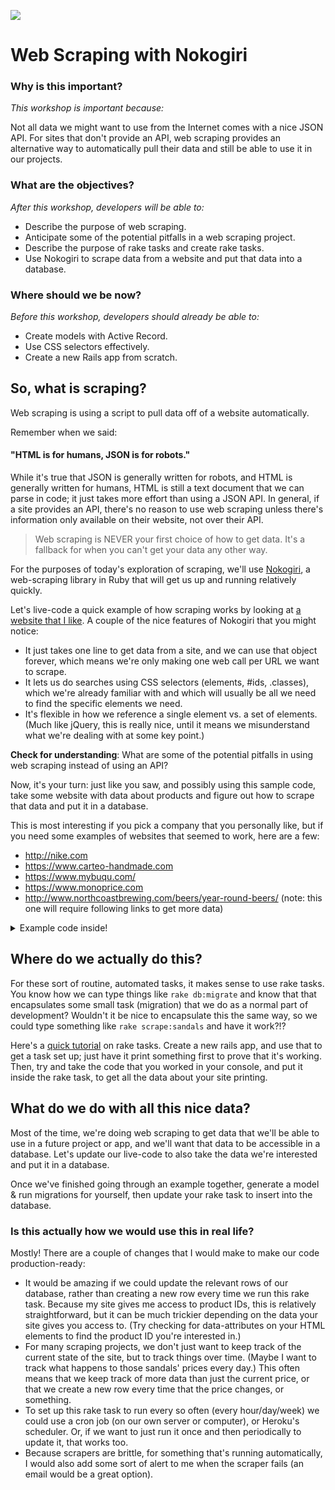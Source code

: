 ![](https://ga-dash.s3.amazonaws.com/production/assets/logo-9f88ae6c9c3871690e33280fcf557f33.png)

# Web Scraping with Nokogiri

### Why is this important?
<!-- framing the "why" in big-picture/real world examples -->
*This workshop is important because:*

Not all data we might want to use from the Internet comes with a nice JSON API. For sites that don't provide an API, web scraping provides an alternative way to automatically pull their data and still be able to use it in our projects.

### What are the objectives?
<!-- specific/measurable goal for students to achieve -->
*After this workshop, developers will be able to:*

* Describe the purpose of web scraping.
* Anticipate some of the potential pitfalls in a web scraping project.  
* Describe the purpose of rake tasks and create rake tasks.
* Use Nokogiri to scrape data from a website and put that data into a database.

### Where should we be now?
<!-- call out the skills that are prerequisites -->
*Before this workshop, developers should already be able to:*

- Create models with Active Record.  
- Use CSS selectors effectively.
- Create a new Rails app from scratch.

## So, what is scraping?
Web scraping is using a script to pull data off of a website automatically.

Remember when we said:
#### "HTML is for humans, JSON is for robots."
While it's true that JSON is generally written for robots, and HTML is generally written for humans, HTML is still a text document that we can parse in code; it just takes more effort than using a JSON API. In general, if a site provides an API, there's no reason to use web scraping unless there's information only available on their website, not over their API.

> Web scraping is NEVER your first choice of how to get data. It's a fallback for when you can't get your data any other way.

For the purposes of today's exploration of scraping, we'll use [Nokogiri](http://www.nokogiri.org/), a web-scraping library in Ruby that will get us up and running relatively quickly.

Let's live-code a quick example of how scraping works by looking at [a website that I like](http://rainbowsandals.com). A couple of the nice features of Nokogiri that you might notice:

* It just takes one line to get data from a site, and we can use that object forever, which means we're only making one web call per URL we want to scrape.
* It lets us do searches using CSS selectors (elements, #ids, .classes), which we're already familiar with and which will usually be all we need to find the specific elements we need.
* It's flexible in how we reference a single element vs. a set of elements. (Much like jQuery, this is really nice, until it means we misunderstand what we're dealing with at some key point.)

**Check for understanding**: What are some of the potential pitfalls in using web scraping instead of using an API?

<!-- ideas for instructors: undocumented, brittle (and they're not likely to announce changes), not formatted correctly (everything is a string) -->

Now, it's your turn: just like you saw, and possibly using this sample code, take some website with data about products and figure out how to scrape that data and put it in a database.

This is most interesting if you pick a company that you personally like, but if you need some examples of websites that seemed to work, here are a few:
* http://nike.com
* https://www.carteo-handmade.com
* https://www.mybuqu.com/
* https://www.monoprice.com
* http://www.northcoastbrewing.com/beers/year-round-beers/ (note: this one will require following links to get more data)


<details><summary>Example code inside!</summary>

```rb
doc = Nokogiri::HTML(open('https://www.rainbowsandals.com/products-all/womens/sandals'))
doc.css('.itemListing').each do |listing|
  name = listing.at_css('.itemPictureDescription').text.strip
  pid = listing.at_css('.itemNumber').text.strip.split(' ').last
  p name
  p pid
end
```

</details>

## Where do we actually do this?
For these sort of routine, automated tasks, it makes sense to use rake tasks. You know how we can type things like `rake db:migrate` and know that that encapsulates some small task (migration) that we do as a normal part of development? Wouldn't it be nice to encapsulate this the same way, so we could type something like `rake scrape:sandals` and have it work?!?

Here's a [quick tutorial](http://railsguides.net/how-to-generate-rake-task/) on rake tasks. Create a new rails app, and use that to get a task set up; just have it print something first to prove that it's working. Then, try and take the code that you worked in your console, and put it inside the rake task, to get all the data about your site printing.

## What do we do with all this nice data?
Most of the time, we're doing web scraping to get data that we'll be able to use in a future project or app, and we'll want that data to be accessible in a database. Let's update our live-code to also take the data we're interested and put it in a database.

Once we've finished going through an example together, generate a model & run migrations for yourself, then update your rake task to insert into the database.

### Is this actually how we would use this in real life?
Mostly! There are a couple of changes that I would make to make our code production-ready:
* It would be amazing if we could update the relevant rows of our database, rather than creating a new row every time we run this rake task. Because my site gives me access to product IDs, this is relatively straightforward, but it can be much trickier depending on the data your site gives you access to. (Try checking for data-attributes on your HTML elements to find the product ID you're interested in.)
* For many scraping projects, we don't just want to keep track of the current state of the site, but to track things over time. (Maybe I want to track what happens to those sandals' prices every day.) This often means that we keep track of more data than just the current price, or that we create a new row every time that the price changes, or something.
* To set up this rake task to run every so often (every hour/day/week) we could use a cron job (on our own server or computer), or Heroku's scheduler. Or, if we want to just run it once and then periodically to update it, that works too.
* Because scrapers are brittle, for something that's running automatically, I would also add some sort of alert to me when the scraper fails (an email would be a great option).
